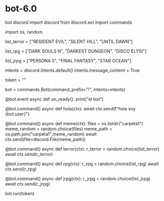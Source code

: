 # bot-6.0
bot discord
import discord
from discord.ext import commands

import os, random

list_terror = ["RESIDENT EVIL",   "SILENT HILL",    "UNTIL DAWN"]

list_rpg = ["DARK SOULS III",  "DARKEST DUNGEON", "DISCO ELYSI"]

list_jrpg = ["PERSONA 5",   "FINAL FANTASY",   "STAR OCEAN"]

intents = discord.Intents.default()
intents.message_content = True

token = ""

bot = commands.Bot(command_prefix="!", intents=intents)

@bot.event
async def on_ready():
    print("el bot")

@bot.command()
async def hola(ctx):
    await ctx.send(f"hola soy {bot.user}")

@bot.command()
async def meme(ctx):
    files = os.listdir("carpeta1")
    meme_random = random.choice(files)
    meme_path = os.path.join("carpeta1",meme_random)
    await ctx.send(file=discord.File(meme_path))

@bot.command()
async def terror(ctx):
    r_terror = random.choice(list_terror)
    await ctx.send(r_terror)


@bot.command()
async def rpg(ctx):
    r_rpg = random.choice(list_rpg)
    await ctx.send(r_rpg)

@bot.command()
async def jrpg(ctx):
    r_jrpg = random.choice(list_jrpg)
    await ctx.send(r_jrpg)

bot.run(token)
